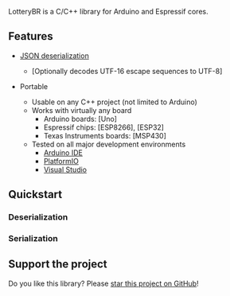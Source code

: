 LotteryBR is a C/C++ library for Arduino and Espressif cores.

## Features

* [JSON deserialization](https://arduinojson.org/v6/api/json/deserializejson/?utm_source=github&utm_medium=readme)
    * [Optionally decodes UTF-16 escape sequences to UTF-8]

* Portable
    * Usable on any C++ project (not limited to Arduino)
    * Works with virtually any board
        * Arduino boards: [Uno]
        * Espressif chips: [ESP8266], [ESP32]
        * Texas Instruments boards: [MSP430]
    * Tested on all major development environments
        * [Arduino IDE](https://www.arduino.cc/en/Main/Software)
        * [PlatformIO](http://platformio.org/)
        * [Visual Studio](https://www.visualstudio.com/)

## Quickstart

### Deserialization

### Serialization

## Support the project

Do you like this library? Please [star this project on GitHub](https://github.com/bblanchon/ArduinoJson/stargazers)!


